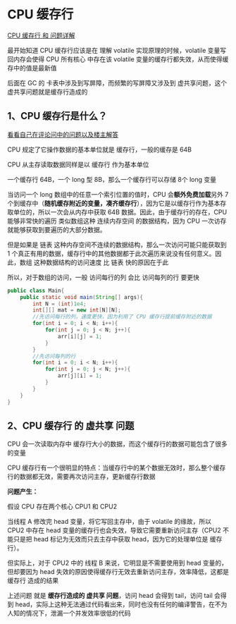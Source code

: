 # CPU 缓存行



[CPU 缓存行 和 问题详解](https://www.jianshu.com/p/e338b550850f )



最开始知道 CPU 缓存行应该是在 理解 volatile 实现原理的时候，volatile 变量写回内存会使得 CPU 所有核心 中存在该 volatile 变量的缓存行都失效，从而使得缓存中的值是最新值

后面在 GC 的 卡表中涉及到写屏障，而频繁的写屏障又涉及到 虚共享问题，这个虚共享问题就是缓存行造成的



## 1、CPU 缓存行是什么？

[看看自己在评论问中的问题以及楼主解答](https://zhuanlan.zhihu.com/p/135462276)



CPU 规定了它操作数据的基本单位就是 缓存行，一般的缓存是 64B

CPU 从主存读取数据同样是以 缓存行 作为基本单位



一个缓存行 64B，一个 long 型 8B，那么一个缓存行可以存储 8个 long 变量

当访问一个 long 数组中的任意一个索引位置的值时，CPU 会**额外免费加载**另外 7 个到缓存中（**随机缓存附近的变量，凑齐缓存行**），因为它是以缓存行作为基本存取单位的，所以一次会从内存中获取 64B 数据。因此，由于缓存行的存在，CPU 能够非常快的遍历 类似数组这种 连续内存空间 的数据结构，因为 CPU 一次访存就能够获取到要遍历的大部分数据。

但是如果是 链表 这种内存空间不连续的数据结构，那么一次访问可能只能获取到 1 个真正有用的数据，缓存行中的其他数据都于此次遍历来说没有任何意义。因此，数组 这种数据结构的访问速度 比 链表 快的原因在于此



所以，对于数组的访问，一般 访问每行的列 会比 访问每列的行 要更快

```java
public class Main{
	public static void main(String[] args){
		int N = (int)1e4;
		int[][] mat = new int[N][N];
        //先访问每行的列，速度更快，因为利用了 CPU 缓存行提前缓存附近的数据
        for(int i = 0; i < N; i++){
            for(int j = 0; j < N; j++){
                arr[i][j] = 1;
            }
        }
        //先访问每列的行
        for(int i = 0; i < N; i++){
            for(int j = 0; j < N; j++){
                arr[j][i] = 1;
            }
        }
	}
}
```



## 2、CPU 缓存行 的 虚共享 问题

CPU 会一次读取内存中 缓存行大小的数据，而这个缓存行的数据可能包含了很多的变量

CPU 缓存行有一个很明显的特点：当缓存行中的某个数据无效时，那么整个缓存行的数据都无效，需要再次访问主存，更新缓存行数据

**问题产生：**

假设 CPU 存在两个核心 CPU1 和 CPU2

当线程 A 修改完 head 变量，将它写回主存中，由于 volatile 的缘故，所以 CPU2 中存在 head 变量的缓存行也会失效，导致它需要重新访问主存（CPU2 不能只是把 head 标记为无效而只去主存中获取 head，因为它的处理单位是 缓存行）。

但实际上，对于 CPU2 中的 线程 B 来说，它明显是不需要使用到 head 变量的，但却要因为 head 失效的原因使得缓存行无效去重新访问主存，效率降低，这都是 缓存行 造成的结果



上述问题 就是 **缓存行造成的 虚共享 问题**，访问 head 会得到 tail，访问 tail 会得到 head，实际上这种无法通过代码看出来，同时也没有任何的编译警告，在不为人知的情况下，泄漏一个并发效率很低的代码

